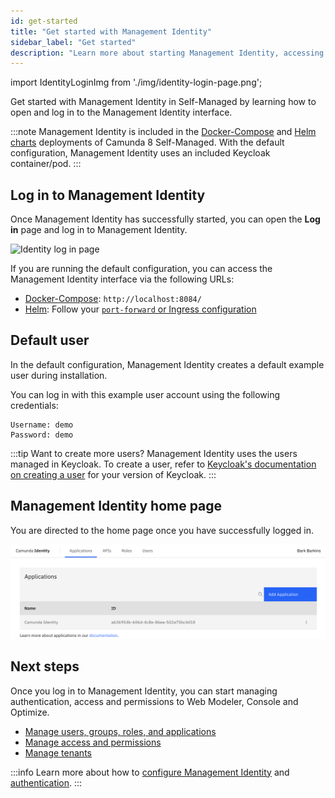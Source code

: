 ```yaml
---
id: get-started
title: "Get started with Management Identity"
sidebar_label: "Get started"
description: "Learn more about starting Management Identity, accessing the UI, default users, the home screen, and more."
---
```


import IdentityLoginImg from './img/identity-login-page.png';

Get started with Management Identity in Self-Managed by learning how to open and log in to the Management Identity interface.

:::note
Management Identity is included in the [Docker-Compose](/self-managed/quickstart/developer-quickstart/docker-compose.md) and [Helm charts](/self-managed/deployment/helm/install/quick-install.md) deployments of Camunda 8 Self-Managed. With the default configuration, Management Identity uses an included Keycloak container/pod.
:::

## Log in to Management Identity

Once Management Identity has successfully started, you can open the **Log in** page and log in to Management Identity.

<img src={IdentityLoginImg} alt="Identity log in page" class="img-600"/>

If you are running the default configuration, you can access the Management Identity interface via the following URLs:

- [Docker-Compose](/self-managed/quickstart/developer-quickstart/docker-compose.md): `http://localhost:8084/`
- [Helm](/self-managed/deployment/helm/install/quick-install.md): Follow your [`port-forward` or Ingress configuration](/self-managed/deployment/helm/configure/ingress/accessing-components-without-ingress.md)

## Default user

In the default configuration, Management Identity creates a default example user during installation.

You can log in with this example user account using the following credentials:

```text
Username: demo
Password: demo
```

:::tip Want to create more users?
Management Identity uses the users managed in Keycloak. To create a user, refer to [Keycloak's documentation on creating a user](https://www.keycloak.org/docs/latest/server_admin/#proc-creating-user_server_administration_guide) for your version of Keycloak.
:::

## Management Identity home page

You are directed to the home page once you have successfully logged in.

![identity-landing-page](./img/identity-landing-page.png)

## Next steps

Once you log in to Management Identity, you can start managing authentication, access and permissions to Web Modeler, Console and Optimize.

- [Manage users, groups, roles, and applications](application-user-group-role-management/identity-application-user-group-role-management-overview.md)
- [Manage access and permissions](access-management/access-management-overview.md)
- [Manage tenants](manage-tenants.md)

:::info
Learn more about how to [configure Management Identity](configuration/identity-configuration-overview.md) and [authentication](authentication.md).
:::
